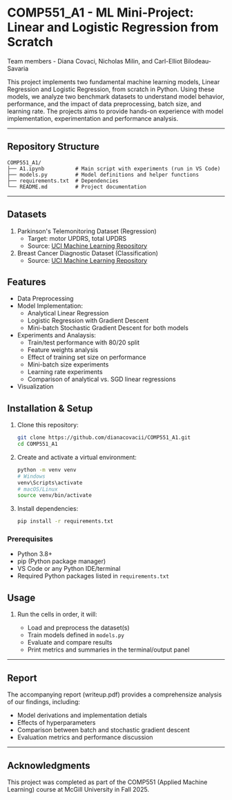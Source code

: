 # COMP551_A1 - ML Mini-Project: Linear and Logistic Regression from Scratch

Team members - Diana Covaci, Nicholas Milin, and Carl-Elliot Bilodeau-Savaria

This project implements two fundamental machine learning models, Linear Regression and Logistic Regression, from scratch in Python. Using these models, we analyze two benchmark datasets to understand model behavior, performance, and the impact of data preprocessing, batch size, and learning rate. The projects aims to provide hands-on experience with model implementation, experimentation and performance analysis.

---

## Repository Structure

```
COMP551_A1/
├── A1.ipynb          # Main script with experiments (run in VS Code)
├── models.py         # Model definitions and helper functions
├── requirements.txt  # Dependencies
└── README.md         # Project documentation
```

---

## Datasets 
1. Parkinson's Telemonitoring Dataset (Regression)
   - Target: motor UPDRS, total UPDRS
   - Source: [UCI Machine Learning Repository](https://archive.ics.uci.edu/dataset/189/parkinsons+telemonitoring)
2. Breast Cancer Diagnostic Dataset (Classification)
   - Source: [UCI Machine Learning Repository](https://archive.ics.uci.edu/dataset/17/breast+cancer+wisconsin+diagnostic)

## Features
- Data Preprocessing
- Model Implementation: 
   * Analytical Linear Regression
   * Logistic Regression with Gradient Descent
   * Mini-batch Stochastic Gradient Descent for both models
- Experiments and Analaysis: 
   * Train/test performance with 80/20 split
   * Feature weights analysis
   * Effect of training set size on performance
   * Mini-batch size experiments
   * Learning rate experiments
   * Comparison of analytical vs. SGD linear regressions
- Visualization

## Installation & Setup
1. Clone this repository: 

   ```bash
   git clone https://github.com/dianacovacii/COMP551_A1.git
   cd COMP551_A1
   ```

2. Create and activate a virtual environment: 

   ```bash 
   python -m venv venv
   # Windows
   venv\Scripts\activate
   # macOS/Linux
   source venv/bin/activate
   ```

3. Install dependencies: 

   ```bash
   pip install -r requirements.txt
   ```

### Prerequisites

- Python 3.8+  
- pip (Python package manager)  
- VS Code or any Python IDE/terminal  
- Required Python packages listed in `requirements.txt`


## Usage

1. Run the cells in order, it will:

   * Load and preprocess the dataset(s)
   * Train models defined in `models.py`
   * Evaluate and compare results
   * Print metrics and summaries in the terminal/output panel

---

## Report

The accompanying report (writeup.pdf) provides a comprehensize analysis of our findings, including: 
   * Model derivations and implementation detials
   * Effects of hyperparameters 
   * Comparison between batch and stochastic gradient descent 
   * Evaluation metrics and performance discussion

--- 

## Acknowledgments

This project was completed as part of the COMP551 (Applied Machine Learning) course at McGill University in Fall 2025.
